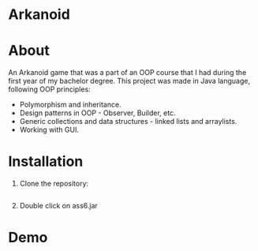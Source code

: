 # Arkanoid
# About
An Arkanoid game that was a part of an OOP course that I had during the first year of my bachelor degree. This project was made in Java language, following OOP principles:

* Polymorphism and inheritance.
* Design patterns in OOP - Observer, Builder, etc.
* Generic collections and data structures - linked lists and arraylists.
* Working with GUI.
# Installation
1. Clone the repository:
   ```
   
   ```
2. Double click on ass6.jar
# Demo


